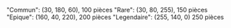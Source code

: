 "Commun": (30, 180, 60), 100 pièces
"Rare": (30, 80, 255), 150 pièces
"Epique": (160, 40, 220), 200 pièces
"Legendaire": (255, 140, 0) 250 pièces
